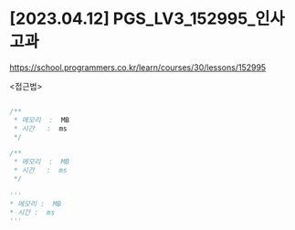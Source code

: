 #   [2023.04.12] PGS_LV3_152995_인사고과
https://school.programmers.co.kr/learn/courses/30/lessons/152995

<접근법>

```
```




```java
/**
 * 메모리  :  MB
 * 시간   :  ms
 */
```



```js
/**
 * 메모리  :  MB
 * 시간   :  ms
 */
```




```python
'''
* 메모리 :  MB
* 시간 :  ms
'''
```
